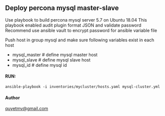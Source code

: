 ## Deploy percona mysql master-slave
Use playbook to build percona mysql server 5.7 on Ubuntu 18.04
This playbook enabled audit plugin format JSON and validate password
Recommend use ansible vault to encrypt password for ansible variable file

Push host in group mysql and make sure following variables exist in each host
- mysql_master # define mysql master host
- mysql_slave # define mysql slave host
- mysql_id  # define mysql id

#### RUN: 
``
ansible-playbook -i inventories/mycluster/hosts.yaml mysql-cluster.yml
``

#### Author
quyetmv@gmail.com

